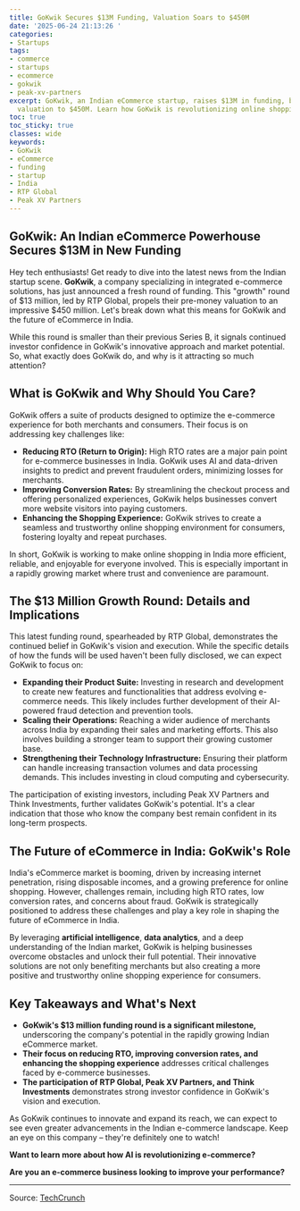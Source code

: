 ```yaml
---
title: GoKwik Secures $13M Funding, Valuation Soars to $450M
date: '2025-06-24 21:13:26 '
categories:
- Startups
tags:
- commerce
- startups
- ecommerce
- gokwik
- peak-xv-partners
excerpt: GoKwik, an Indian eCommerce startup, raises $13M in funding, boosting its
  valuation to $450M. Learn how GoKwik is revolutionizing online shopping in India.
toc: true
toc_sticky: true
classes: wide
keywords:
- GoKwik
- eCommerce
- funding
- startup
- India
- RTP Global
- Peak XV Partners
---
```


## GoKwik: An Indian eCommerce Powerhouse Secures $13M in New Funding

Hey tech enthusiasts! Get ready to dive into the latest news from the Indian startup scene. **GoKwik**, a company specializing in integrated e-commerce solutions, has just announced a fresh round of funding. This "growth" round of $13 million, led by RTP Global, propels their pre-money valuation to an impressive $450 million. Let's break down what this means for GoKwik and the future of eCommerce in India.

While this round is smaller than their previous Series B, it signals continued investor confidence in GoKwik's innovative approach and market potential. So, what exactly does GoKwik do, and why is it attracting so much attention?

## What is GoKwik and Why Should You Care?

GoKwik offers a suite of products designed to optimize the e-commerce experience for both merchants and consumers. Their focus is on addressing key challenges like:

*   **Reducing RTO (Return to Origin):** High RTO rates are a major pain point for e-commerce businesses in India. GoKwik uses AI and data-driven insights to predict and prevent fraudulent orders, minimizing losses for merchants.
*   **Improving Conversion Rates:** By streamlining the checkout process and offering personalized experiences, GoKwik helps businesses convert more website visitors into paying customers.
*   **Enhancing the Shopping Experience:** GoKwik strives to create a seamless and trustworthy online shopping environment for consumers, fostering loyalty and repeat purchases.

In short, GoKwik is working to make online shopping in India more efficient, reliable, and enjoyable for everyone involved. This is especially important in a rapidly growing market where trust and convenience are paramount.

## The $13 Million Growth Round: Details and Implications

This latest funding round, spearheaded by RTP Global, demonstrates the continued belief in GoKwik's vision and execution. While the specific details of how the funds will be used haven't been fully disclosed, we can expect GoKwik to focus on:

*   **Expanding their Product Suite:** Investing in research and development to create new features and functionalities that address evolving e-commerce needs. This likely includes further development of their AI-powered fraud detection and prevention tools.
*   **Scaling their Operations:** Reaching a wider audience of merchants across India by expanding their sales and marketing efforts. This also involves building a stronger team to support their growing customer base.
*   **Strengthening their Technology Infrastructure:** Ensuring their platform can handle increasing transaction volumes and data processing demands. This includes investing in cloud computing and cybersecurity.

The participation of existing investors, including Peak XV Partners and Think Investments, further validates GoKwik's potential. It's a clear indication that those who know the company best remain confident in its long-term prospects.

## The Future of eCommerce in India: GoKwik's Role

India's eCommerce market is booming, driven by increasing internet penetration, rising disposable incomes, and a growing preference for online shopping. However, challenges remain, including high RTO rates, low conversion rates, and concerns about fraud. GoKwik is strategically positioned to address these challenges and play a key role in shaping the future of eCommerce in India.

By leveraging **artificial intelligence**, **data analytics**, and a deep understanding of the Indian market, GoKwik is helping businesses overcome obstacles and unlock their full potential. Their innovative solutions are not only benefiting merchants but also creating a more positive and trustworthy online shopping experience for consumers.

## Key Takeaways and What's Next

*   **GoKwik's $13 million funding round is a significant milestone,** underscoring the company's potential in the rapidly growing Indian eCommerce market.
*   **Their focus on reducing RTO, improving conversion rates, and enhancing the shopping experience** addresses critical challenges faced by e-commerce businesses.
*   **The participation of RTP Global, Peak XV Partners, and Think Investments** demonstrates strong investor confidence in GoKwik's vision and execution.

As GoKwik continues to innovate and expand its reach, we can expect to see even greater advancements in the Indian e-commerce landscape. Keep an eye on this company – they're definitely one to watch!

**Want to learn more about how AI is revolutionizing e-commerce?** 

**Are you an e-commerce business looking to improve your performance?**

---

Source: [TechCrunch](https://techcrunch.com/2025/06/24/indias-gokwik-raised-a-small-13m-round-for-a-hefty-leap-in-valuation/)